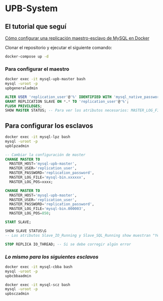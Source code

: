 # UPB-System

## El tutorial que seguí

[Cómo configurar una replicación maestro-esclavo de MySQL en Docker](https://dev.to/siddhantkcode/how-to-set-up-a-mysql-master-slave-replication-in-docker-4n0a)

Clonar el repositorio y ejecutar el siguiente comando:
```bash
docker-compose up -d
```

### Para configurar el maestro

```bash
docker exec -it mysql-upb-master bash
mysql -uroot -p
upbgeneraladmin
```
```sql
ALTER USER 'replication_user'@'%' IDENTIFIED WITH 'mysql_native_password' BY 'replication_password';
GRANT REPLICATION SLAVE ON *.* TO 'replication_user'@'%';
FLUSH PRIVILEGES;
SHOW MASTER STATUS; -- Para ver los atributos necesarios: MASTER_LOG_FILE, MASTER_LOG_POS;
```
## Para configurar los esclavos
```bash
docker exec -it mysql-lpz bash
mysql -uroot -p
upblpzadmin
```
```sql
-- Cambiar la configuración de master
CHANGE MASTER TO
  MASTER_HOST='mysql-upb-master',
  MASTER_USER='replication_user',
  MASTER_PASSWORD='replication_password',
  MASTER_LOG_FILE='mysql-bin.xxxxxx',
  MASTER_LOG_POS=xxxx;

CHANGE MASTER TO
  MASTER_HOST='mysql-upb-master',
  MASTER_USER='replication_user',
  MASTER_PASSWORD='replication_password',
  MASTER_LOG_FILE='mysql-bin.000003',
  MASTER_LOG_POS=850;

START SLAVE;

SHOW SLAVE STATUS\G
-- Los atributos Slave_IO_Running y Slave_SQL_Running show muestran "Yes".

STOP REPLICA IO_THREAD; -- Si se debe corregir algún error
```
### *Lo mismo para los siguientes esclavos*
```bash
docker exec -it mysql-cbba bash
mysql -uroot -p
upbcbbaadmin
```
```bash
docker exec -it mysql-scz bash
mysql -uroot -p
upbsczadmin
```